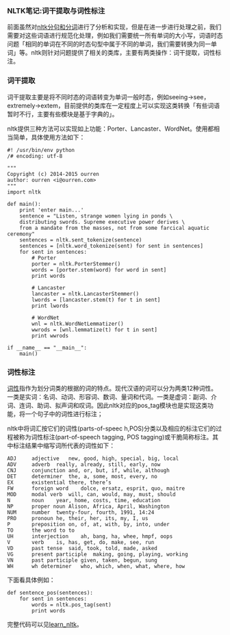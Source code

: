 ### NLTK笔记:词干提取与词性标注

前面虽然对[nltk分句和分词](http://blog.ourren.com/?p=89331)进行了分析和实现，但是在进一步进行处理之前，我们需要对这些词语进行规范化处理，例如我们需要统一所有单词的大小写，词语时态问题「相同的单词在不同的时态句型中属于不同的单词，我们需要转换为同一单词」等。nltk则针对问题提供了相关的类库，主要有两类操作：词干提取，词性标注。

### 词干提取

词干提取主要是将不同时态的词语转变为单词一般时态，例如seeing->see，extremely->extem，目前提供的类库在一定程度上可以实现这类转换「有些词语暂时不行，主要有些模块是基于字典的」。

nltk提供三种方法可以实现如上功能：Porter、Lancaster、WordNet。使用都相当简单，具体使用方法如下：

	#! /usr/bin/env python
	/# encoding: utf-8

	"""
	Copyright (c) 2014-2015 ourren
	author: ourren <i@ourren.com>
	"""
	import nltk

	def main():
	    print 'enter main...'
	    sentence = "Listen, strange women lying in ponds \
	    distributing swords. Supreme executive power derives \
	    from a mandate from the masses, not from some farcical aquatic ceremony"
	    sentences = nltk.sent_tokenize(sentence)
	    sentences = [nltk.word_tokenize(sent) for sent in sentences]
	    for sent in sentences:
	        # Porter
	        porter = nltk.PorterStemmer()
	        words = [porter.stem(word) for word in sent]
	        print words

	        # Lancaster
	        lancaster = nltk.LancasterStemmer()
	        lwords = [lancaster.stem(t) for t in sent]
	        print lwords

	        # WordNet
	        wnl = nltk.WordNetLemmatizer()
	        wwrods = [wnl.lemmatize(t) for t in sent]
	        print wwrods

	if __name__ == "__main__":
	    main()

### 词性标注

[词性](http://baike.baidu.com/view/377635.htm)指作为划分词类的根据的词的特点。现代汉语的词可以分为两类12种词性。一类是实词：名词、动词、形容词、数词、量词和代词。一类是虚词：副词、介词、连词、助词、拟声词和叹词。因此nltk对应的pos_tag模块也是实现这类功能，将一个句子中的词性进行标注；

nltk中将词汇按它们的词性(parts-of-speec h,POS)分类以及相应的标注它们的过程被称为词性标注(part-of-speech tagging, POS tagging)或干脆简称标注。其中标注结果中缩写词所代表的词性如下：

	ADJ		adjective	new, good, high, special, big, local
	ADV		adverb	really, already, still, early, now
	CNJ		conjunction	and, or, but, if, while, although
	DET		determiner	the, a, some, most, every, no
	EX		existential	there, there’s
	FW		foreign word	dolce, ersatz, esprit, quo, maitre
	MOD		modal verb	will, can, would, may, must, should
	N		noun	year, home, costs, time, education
	NP		proper noun	Alison, Africa, April, Washington
	NUM		number	twenty-four, fourth, 1991, 14:24
	PRO		pronoun	he, their, her, its, my, I, us
	P		preposition	on, of, at, with, by, into, under
	TO		the word to	to
	UH		interjection	ah, bang, ha, whee, hmpf, oops
	V		verb	is, has, get, do, make, see, run
	VD		past tense	said, took, told, made, asked
	VG		present participle	making, going, playing, working
	VN		past participle	given, taken, begun, sung
	WH		wh determiner	who, which, when, what, where, how
	
下面看具体例如：

	def sentence_pos(sentences):
   		for sent in sentences:
        	words = nltk.pos_tag(sent)
        	print words
        	
完整代码可以见[learn_nltk](https://github.com/ourren/learn_nltk)。